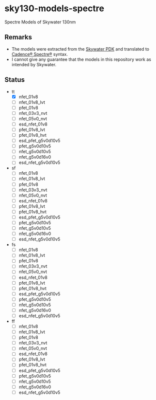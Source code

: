 # sky130-models-spectre

Spectre Models of Skywater 130nm

## Remarks
- The models were extracted from the 
  [Skywater PDK](https://github.com/google/skywater-pdk-libs-sky130_fd_pr/tree/f62031a1be9aefe902d6d54cddd6f59b57627436)
  and translated to [Cadence® Spectre®](https://www.cadence.com/ko_KR/home/tools/custom-ic-analog-rf-design/circuit-simulation/spectre-simulation-platform.html) 
  syntax.
- I cannot give any guarantee that the models in this repository work as
  intended by Skywater.

## Status

- tt
  - [x] nfet_01v8
  - [ ] nfet_01v8_lvt
  - [ ] pfet_01v8  
  - [ ] nfet_03v3_nvt
  - [ ] nfet_05v0_nvt
  - [ ] esd_nfet_01v8
  - [ ] pfet_01v8_lvt
  - [ ] pfet_01v8_hvt
  - [ ] esd_pfet_g5v0d10v5
  - [ ] pfet_g5v0d10v5
  - [ ] nfet_g5v0d10v5
  - [ ] nfet_g5v0d16v0
  - [ ] esd_nfet_g5v0d10v5
- sf
  - [ ] nfet_01v8
  - [ ] nfet_01v8_lvt
  - [ ] pfet_01v8  
  - [ ] nfet_03v3_nvt
  - [ ] nfet_05v0_nvt
  - [ ] esd_nfet_01v8
  - [ ] pfet_01v8_lvt
  - [ ] pfet_01v8_hvt
  - [ ] esd_pfet_g5v0d10v5
  - [ ] pfet_g5v0d10v5
  - [ ] nfet_g5v0d10v5
  - [ ] nfet_g5v0d16v0
  - [ ] esd_nfet_g5v0d10v5
- fs
  - [ ] nfet_01v8
  - [ ] nfet_01v8_lvt
  - [ ] pfet_01v8  
  - [ ] nfet_03v3_nvt
  - [ ] nfet_05v0_nvt
  - [ ] esd_nfet_01v8
  - [ ] pfet_01v8_lvt
  - [ ] pfet_01v8_hvt
  - [ ] esd_pfet_g5v0d10v5
  - [ ] pfet_g5v0d10v5
  - [ ] nfet_g5v0d10v5
  - [ ] nfet_g5v0d16v0
  - [ ] esd_nfet_g5v0d10v5
- ff
  - [ ] nfet_01v8
  - [ ] nfet_01v8_lvt
  - [ ] pfet_01v8  
  - [ ] nfet_03v3_nvt
  - [ ] nfet_05v0_nvt
  - [ ] esd_nfet_01v8
  - [ ] pfet_01v8_lvt
  - [ ] pfet_01v8_hvt
  - [ ] esd_pfet_g5v0d10v5
  - [ ] pfet_g5v0d10v5
  - [ ] nfet_g5v0d10v5
  - [ ] nfet_g5v0d16v0
  - [ ] esd_nfet_g5v0d10v5